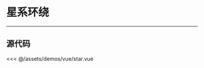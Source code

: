 # 星系环绕

---

<star></star>

<script setup >
import Star from '../../assets/demos/vue/star.vue'
</script>

## 源代码

<<< @/assets/demos/vue/star.vue
